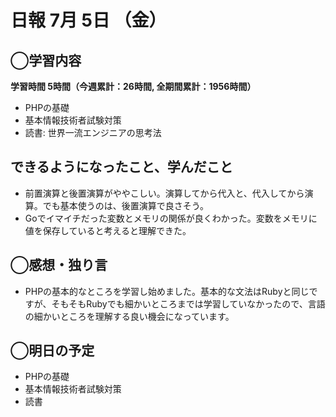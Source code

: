 # 日報  7月 5日 （金）

## ◯学習内容

**学習時間  5時間（今週累計：26時間, 全期間累計：1956時間）**

- PHPの基礎
- 基本情報技術者試験対策
- 読書: 世界一流エンジニアの思考法

## できるようになったこと、学んだこと

- 前置演算と後置演算がややこしい。演算してから代入と、代入してから演算。でも基本使うのは、後置演算で良さそう。
- Goでイマイチだった変数とメモリの関係が良くわかった。変数をメモリに値を保存していると考えると理解できた。

## ◯感想・独り言

- PHPの基本的なところを学習し始めました。基本的な文法はRubyと同じですが、そもそもRubyでも細かいところまでは学習していなかったので、言語の細かいところを理解する良い機会になっています。

## ◯明日の予定

- PHPの基礎
- 基本情報技術者試験対策
- 読書
